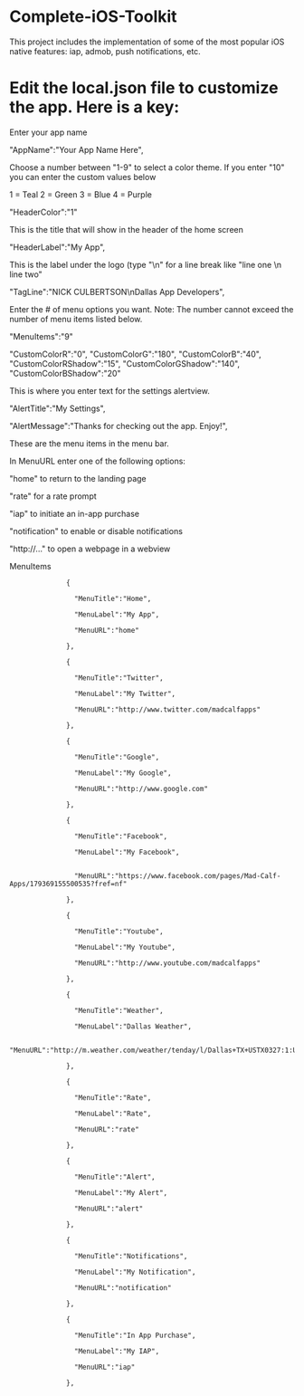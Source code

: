 # Complete-iOS-Toolkit
This project includes the implementation of some of the most popular iOS native features: iap, admob, push notifications, etc.  

# Edit the local.json file to customize the app. Here is a key:

Enter your app name

"AppName":"Your App Name Here",


Choose a number between "1-9" to select a color theme. If you enter "10" you can enter the custom values below

1 = Teal
2 = Green
3 = Blue
4 = Purple

"HeaderColor":"1"


This is the title that will show in the header of the home screen

"HeaderLabel":"My App",


This is the label under the logo (type "\n" for a line break like "line one \n line two"

"TagLine":"NICK CULBERTSON\nDallas App Developers",


Enter the # of menu options you want. Note: The number cannot exceed the number of menu items listed below.

"MenuItems":"9"


"CustomColorR":"0",
"CustomColorG":"180",
"CustomColorB":"40",
"CustomColorRShadow":"15",
"CustomColorGShadow":"140",
"CustomColorBShadow":"20"


This is where you enter text for the settings alertview.

"AlertTitle":"My Settings",

"AlertMessage":"Thanks for checking out the app. Enjoy!",

These are the menu items in the menu bar.

In MenuURL enter one of the following options:

"home" to return to the landing page

"rate" for a rate prompt

"iap" to initiate an in-app purchase

"notification" to enable or disable notifications

"http://..." to open a webpage in a webview


MenuItems

                  {

                    "MenuTitle":"Home",

                    "MenuLabel":"My App",

                    "MenuURL":"home"

                  },

                  {

                    "MenuTitle":"Twitter",

                    "MenuLabel":"My Twitter",

                    "MenuURL":"http://www.twitter.com/madcalfapps"

                  },

                  {

                    "MenuTitle":"Google",

                    "MenuLabel":"My Google",

                    "MenuURL":"http://www.google.com"

                  },

                  {

                    "MenuTitle":"Facebook",

                    "MenuLabel":"My Facebook",


                    "MenuURL":"https://www.facebook.com/pages/Mad-Calf-Apps/179369155500535?fref=nf"

                  },

                  {

                    "MenuTitle":"Youtube",

                    "MenuLabel":"My Youtube",

                    "MenuURL":"http://www.youtube.com/madcalfapps"

                  },

                  {

                    "MenuTitle":"Weather",

                    "MenuLabel":"Dallas Weather",

                    "MenuURL":"http://m.weather.com/weather/tenday/l/Dallas+TX+USTX0327:1:US"

                  },

                  {

                    "MenuTitle":"Rate",

                    "MenuLabel":"Rate",

                    "MenuURL":"rate"

                  },

                  {

                    "MenuTitle":"Alert",

                    "MenuLabel":"My Alert",

                    "MenuURL":"alert"

                  },

                  {

                    "MenuTitle":"Notifications",

                    "MenuLabel":"My Notification",

                    "MenuURL":"notification"

                  },

                  {

                    "MenuTitle":"In App Purchase",

                    "MenuLabel":"My IAP",

                    "MenuURL":"iap"

                  },

